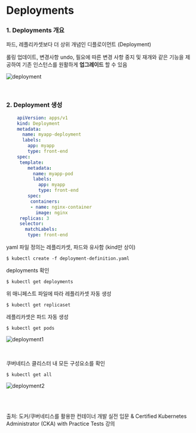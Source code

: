 # Deployments

### 1. Deployments 개요

파드, 레플리카셋보다 더 상위 개념인 디플로이먼트 (Deployment)

롤링 업데이트, 변경사항 undo, 필요에 따른 변경 사항 중지 및 재개와 같은 기능을 제공하여 기존 인스턴스를 원활하게 **업그레이드** 할 수 있음

![deployment](https://github.com/kodekloudhub/certified-kubernetes-administrator-course/raw/master/images/deployment.PNG)

<br>

### 2. Deployment 생성

```yaml
    apiVersion: apps/v1
    kind: Deployment
    metadata:
      name: myapp-deployment
      labels:
        app: myapp
        type: front-end
    spec:
     template:
        metadata:
          name: myapp-pod
          labels:
            app: myapp
            type: front-end
        spec:
         containers:
         - name: nginx-container
           image: nginx
     replicas: 3
     selector:
       matchLabels:
        type: front-end

```

yaml 파일 정의는 레플리카셋, 파드와 유사함 (kind만 상이)

```
$ kubectl create -f deployment-definition.yaml
```

deployments 확인

```
$ kubectl get deployments
```

위 매니페스트 파일에 따라 레플리카셋 자동 생성

```
$ kubectl get replicaset
```

레플리카셋은 파드 자동 생성

```
$ kubectl get pods
```

![deployment1](https://github.com/kodekloudhub/certified-kubernetes-administrator-course/raw/master/images/deployment1.PNG)

<br>

쿠버네티스 클리스터 내 모든 구성요소를 확인

```
$ kubectl get all
```

![deployment2](https://github.com/kodekloudhub/certified-kubernetes-administrator-course/raw/master/images/deployment2.PNG)

<br>

<br>



출처: 도커/쿠버네티스를 활용한 컨테이너 개발 실전 입문 & Certified Kubernetes Administrator (CKA) with Practice Tests 강의